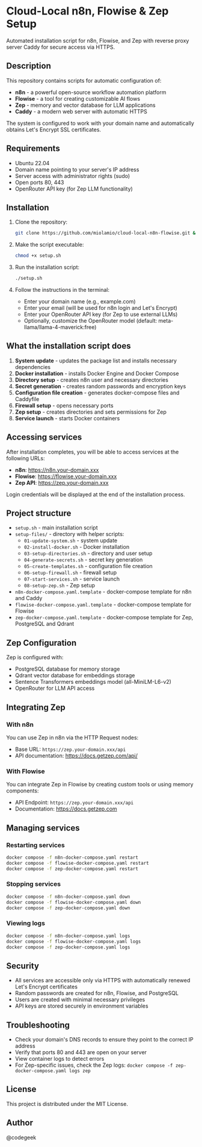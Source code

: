 # Cloud-Local n8n, Flowise & Zep Setup

Automated installation script for n8n, Flowise, and Zep with reverse proxy server Caddy for secure access via HTTPS.

## Description

This repository contains scripts for automatic configuration of:

- **n8n** - a powerful open-source workflow automation platform
- **Flowise** - a tool for creating customizable AI flows
- **Zep** - memory and vector database for LLM applications
- **Caddy** - a modern web server with automatic HTTPS

The system is configured to work with your domain name and automatically obtains Let's Encrypt SSL certificates.

## Requirements

- Ubuntu 22.04 
- Domain name pointing to your server's IP address
- Server access with administrator rights (sudo)
- Open ports 80, 443
- OpenRouter API key (for Zep LLM functionality)

## Installation

1. Clone the repository:
   ```bash
   git clone https://github.com/miolamio/cloud-local-n8n-flowise.git && cd cloud-local-n8n-flowise
   ```

2. Make the script executable:
   ```bash
   chmod +x setup.sh
   ```

3. Run the installation script:
   ```bash
   ./setup.sh
   ```

4. Follow the instructions in the terminal:
   - Enter your domain name (e.g., example.com)
   - Enter your email (will be used for n8n login and Let's Encrypt)
   - Enter your OpenRouter API key (for Zep to use external LLMs)
   - Optionally, customize the OpenRouter model (default: meta-llama/llama-4-maverick:free)

## What the installation script does

1. **System update** - updates the package list and installs necessary dependencies
2. **Docker installation** - installs Docker Engine and Docker Compose
3. **Directory setup** - creates n8n user and necessary directories
4. **Secret generation** - creates random passwords and encryption keys
5. **Configuration file creation** - generates docker-compose files and Caddyfile
6. **Firewall setup** - opens necessary ports
7. **Zep setup** - creates directories and sets permissions for Zep
8. **Service launch** - starts Docker containers

## Accessing services

After installation completes, you will be able to access services at the following URLs:

- **n8n**: https://n8n.your-domain.xxx
- **Flowise**: https://flowise.your-domain.xxx
- **Zep API**: https://zep.your-domain.xxx

Login credentials will be displayed at the end of the installation process.

## Project structure

- `setup.sh` - main installation script
- `setup-files/` - directory with helper scripts:
  - `01-update-system.sh` - system update
  - `02-install-docker.sh` - Docker installation
  - `03-setup-directories.sh` - directory and user setup
  - `04-generate-secrets.sh` - secret key generation
  - `05-create-templates.sh` - configuration file creation
  - `06-setup-firewall.sh` - firewall setup
  - `07-start-services.sh` - service launch
  - `08-setup-zep.sh` - Zep setup
- `n8n-docker-compose.yaml.template` - docker-compose template for n8n and Caddy
- `flowise-docker-compose.yaml.template` - docker-compose template for Flowise
- `zep-docker-compose.yaml.template` - docker-compose template for Zep, PostgreSQL and Qdrant

## Zep Configuration

Zep is configured with:
- PostgreSQL database for memory storage
- Qdrant vector database for embeddings storage
- Sentence Transformers embeddings model (all-MiniLM-L6-v2)
- OpenRouter for LLM API access

## Integrating Zep

### With n8n
You can use Zep in n8n via the HTTP Request nodes:
- Base URL: `https://zep.your-domain.xxx/api`
- API documentation: https://docs.getzep.com/api/

### With Flowise
You can integrate Zep in Flowise by creating custom tools or using memory components:
- API Endpoint: `https://zep.your-domain.xxx/api`
- Documentation: https://docs.getzep.com

## Managing services

### Restarting services

```bash
docker compose -f n8n-docker-compose.yaml restart
docker compose -f flowise-docker-compose.yaml restart
docker compose -f zep-docker-compose.yaml restart
```

### Stopping services

```bash
docker compose -f n8n-docker-compose.yaml down
docker compose -f flowise-docker-compose.yaml down
docker compose -f zep-docker-compose.yaml down
```

### Viewing logs

```bash
docker compose -f n8n-docker-compose.yaml logs
docker compose -f flowise-docker-compose.yaml logs
docker compose -f zep-docker-compose.yaml logs
```

## Security

- All services are accessible only via HTTPS with automatically renewed Let's Encrypt certificates
- Random passwords are created for n8n, Flowise, and PostgreSQL
- Users are created with minimal necessary privileges
- API keys are stored securely in environment variables

## Troubleshooting

- Check your domain's DNS records to ensure they point to the correct IP address
- Verify that ports 80 and 443 are open on your server
- View container logs to detect errors
- For Zep-specific issues, check the Zep logs: `docker compose -f zep-docker-compose.yaml logs zep`

## License

This project is distributed under the MIT License.

## Author

@codegeek